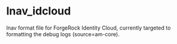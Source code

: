 # lnav_idcloud
lnav format file for ForgeRock Identity Cloud, currently targeted to formatting the debug logs (source=am-core).
